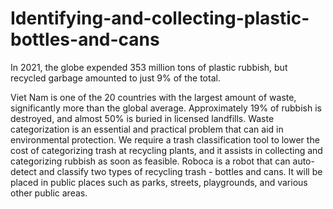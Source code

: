 # Identifying-and-collecting-plastic-bottles-and-cans
In 2021, the globe expended 353 million tons of plastic rubbish, but recycled garbage amounted to just 9% of the total.

Viet Nam is one of the 20 countries with the largest amount of waste, significantly more than the
global average. Approximately 19% of rubbish is destroyed, and almost 50% is buried in licensed
landfills. Waste categorization is an essential and practical problem that can aid in environmental
protection. We require a trash classification tool to lower the cost of categorizing trash at recycling
plants, and it assists in collecting and categorizing rubbish as soon as feasible. Roboca is a robot
that can auto-detect and classify two types of recycling trash - bottles and cans. It will be placed
in public places such as parks, streets, playgrounds, and various other public areas.
